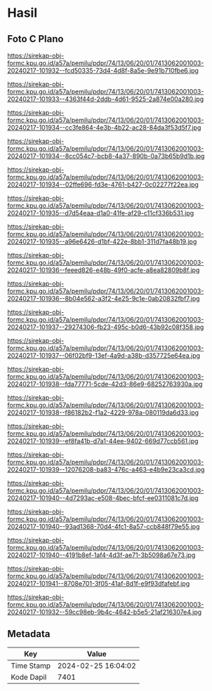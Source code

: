 # Hasil

## Foto C Plano

https://sirekap-obj-formc.kpu.go.id/a57a/pemilu/pdpr/74/13/06/20/01/7413062001003-20240217-101932--fcd50335-73d4-4d8f-8a5e-9e91b710fbe6.jpg

https://sirekap-obj-formc.kpu.go.id/a57a/pemilu/pdpr/74/13/06/20/01/7413062001003-20240217-101933--4363f44d-2ddb-4d61-9525-2a874e00a280.jpg

https://sirekap-obj-formc.kpu.go.id/a57a/pemilu/pdpr/74/13/06/20/01/7413062001003-20240217-101934--cc3fe864-4e3b-4b22-ac28-84da3f53d5f7.jpg

https://sirekap-obj-formc.kpu.go.id/a57a/pemilu/pdpr/74/13/06/20/01/7413062001003-20240217-101934--8cc054c7-bcb8-4a37-890b-0a73b65b9d1b.jpg

https://sirekap-obj-formc.kpu.go.id/a57a/pemilu/pdpr/74/13/06/20/01/7413062001003-20240217-101934--02ffe696-fd3e-4761-b427-0c02277f22ea.jpg

https://sirekap-obj-formc.kpu.go.id/a57a/pemilu/pdpr/74/13/06/20/01/7413062001003-20240217-101935--d7d54eaa-d1a0-41fe-af29-c11cf336b531.jpg

https://sirekap-obj-formc.kpu.go.id/a57a/pemilu/pdpr/74/13/06/20/01/7413062001003-20240217-101935--a96e6426-d1bf-422e-8bb1-311d7fa48b19.jpg

https://sirekap-obj-formc.kpu.go.id/a57a/pemilu/pdpr/74/13/06/20/01/7413062001003-20240217-101936--feeed826-e48b-49f0-acfe-a8ea82809b8f.jpg

https://sirekap-obj-formc.kpu.go.id/a57a/pemilu/pdpr/74/13/06/20/01/7413062001003-20240217-101936--8b04e562-a3f2-4e25-9c1e-0ab20832fbf7.jpg

https://sirekap-obj-formc.kpu.go.id/a57a/pemilu/pdpr/74/13/06/20/01/7413062001003-20240217-101937--29274306-fb23-495c-b0d6-43b92c08f358.jpg

https://sirekap-obj-formc.kpu.go.id/a57a/pemilu/pdpr/74/13/06/20/01/7413062001003-20240217-101937--06f02bf9-13ef-4a9d-a38b-d357725e64ea.jpg

https://sirekap-obj-formc.kpu.go.id/a57a/pemilu/pdpr/74/13/06/20/01/7413062001003-20240217-101938--fda77771-5cde-42d3-86e9-68252763930a.jpg

https://sirekap-obj-formc.kpu.go.id/a57a/pemilu/pdpr/74/13/06/20/01/7413062001003-20240217-101938--f86182b2-f1a2-4229-978a-080119da6d33.jpg

https://sirekap-obj-formc.kpu.go.id/a57a/pemilu/pdpr/74/13/06/20/01/7413062001003-20240217-101939--ef8fa41b-d7a1-44ee-9402-669d77ccb561.jpg

https://sirekap-obj-formc.kpu.go.id/a57a/pemilu/pdpr/74/13/06/20/01/7413062001003-20240217-101939--12076208-ba83-476c-a463-e4b9e23ca3cd.jpg

https://sirekap-obj-formc.kpu.go.id/a57a/pemilu/pdpr/74/13/06/20/01/7413062001003-20240217-101940--4d7293ac-e508-4bec-bfcf-ee0311081c7d.jpg

https://sirekap-obj-formc.kpu.go.id/a57a/pemilu/pdpr/74/13/06/20/01/7413062001003-20240217-101940--93ad1368-70d4-4fc1-8a57-ccb848f79e55.jpg

https://sirekap-obj-formc.kpu.go.id/a57a/pemilu/pdpr/74/13/06/20/01/7413062001003-20240217-101940--4191b8ef-1af4-4d3f-ae71-3b5098a67e73.jpg

https://sirekap-obj-formc.kpu.go.id/a57a/pemilu/pdpr/74/13/06/20/01/7413062001003-20240217-101941--8708e701-3f05-41af-8d1f-e9f93dfafebf.jpg

https://sirekap-obj-formc.kpu.go.id/a57a/pemilu/pdpr/74/13/06/20/01/7413062001003-20240217-101932--59cc98eb-9b4c-4642-b5e5-21af216307e4.jpg


## Metadata

| Key        | Value               |
| ---------- | ------------------- |
| Time Stamp | 2024-02-25 16:04:02 |
| Kode Dapil | 7401                |



